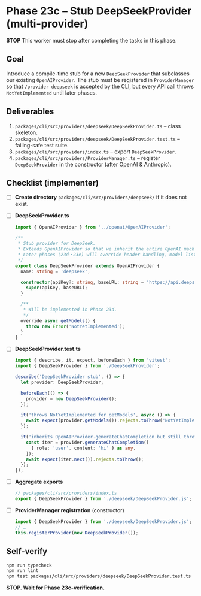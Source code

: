 # Phase 23c – Stub DeepSeekProvider (multi-provider)

**STOP**
This worker must stop after completing the tasks in this phase.

## Goal

Introduce a compile-time stub for a new `DeepSeekProvider` that subclasses our existing `OpenAIProvider`.  The stub must be registered in `ProviderManager` so that `/provider deepseek` is accepted by the CLI, but every API call throws `NotYetImplemented` until later phases.

## Deliverables

1. `packages/cli/src/providers/deepseek/DeepSeekProvider.ts` – class skeleton.
2. `packages/cli/src/providers/deepseek/DeepSeekProvider.test.ts` – failing-safe test suite.
3. `packages/cli/src/providers/index.ts` – export `DeepSeekProvider`.
4. `packages/cli/src/providers/ProviderManager.ts` – register `DeepSeekProvider` in the constructor (after OpenAI & Anthropic).

## Checklist (implementer)

- [ ] **Create directory** `packages/cli/src/providers/deepseek/` if it does not exist.
- [ ] **DeepSeekProvider.ts**
  ```ts
  import { OpenAIProvider } from '../openai/OpenAIProvider';

  /**
   * Stub provider for DeepSeek.
   * Extends OpenAIProvider so that we inherit the entire OpenAI machinery.
   * Later phases (23d・23e) will override header handling, model listing, etc.
   */
  export class DeepSeekProvider extends OpenAIProvider {
    name: string = 'deepseek';

    constructor(apiKey?: string, baseURL: string = 'https://api.deepseek.com/v1') {
      super(apiKey, baseURL);
    }

    /**
     * Will be implemented in Phase 23d.
     */
    override async getModels() {
      throw new Error('NotYetImplemented');
    }
  }
  ```
- [ ] **DeepSeekProvider.test.ts**
  ```ts
  import { describe, it, expect, beforeEach } from 'vitest';
  import { DeepSeekProvider } from './DeepSeekProvider';

  describe('DeepSeekProvider stub', () => {
    let provider: DeepSeekProvider;

    beforeEach(() => {
      provider = new DeepSeekProvider();
    });

    it('throws NotYetImplemented for getModels', async () => {
      await expect(provider.getModels()).rejects.toThrow('NotYetImplemented');
    });

    it('inherits OpenAIProvider.generateChatCompletion but still throws', async () => {
      const iter = provider.generateChatCompletion([
        { role: 'user', content: 'hi' } as any,
      ]);
      await expect(iter.next()).rejects.toThrow();
    });
  });
  ```

- [ ] **Aggregate exports**
  ```ts
  // packages/cli/src/providers/index.ts
  export { DeepSeekProvider } from './deepseek/DeepSeekProvider.js';
  ```

- [ ] **ProviderManager registration**  (constructor)
  ```ts
  import { DeepSeekProvider } from './deepseek/DeepSeekProvider.js';
  // …
  this.registerProvider(new DeepSeekProvider());
  ```

## Self-verify

```bash
npm run typecheck
npm run lint
npm test packages/cli/src/providers/deepseek/DeepSeekProvider.test.ts
```

**STOP. Wait for Phase 23c-verification.**